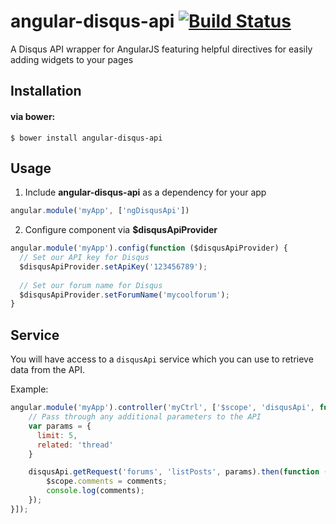 angular-disqus-api [![Build Status](https://travis-ci.org/brandon-barker/angular-disqus-api.svg?branch=master)](https://travis-ci.org/brandon-barker/angular-disqus-api)
==================

A Disqus API wrapper for AngularJS featuring helpful directives for easily adding widgets to your pages

## Installation

#### via bower:
```
$ bower install angular-disqus-api
```

## Usage

1. Include **angular-disqus-api** as a dependency for your app

  ```js
  angular.module('myApp', ['ngDisqusApi'])
  ```
  
2. Configure component via **$disqusApiProvider**

  ```js
  angular.module('myApp').config(function ($disqusApiProvider) {
    // Set our API key for Disqus
    $disqusApiProvider.setApiKey('123456789');
    
    // Set our forum name for Disqus
    $disqusApiProvider.setForumName('mycoolforum');
  }
  ```

## Service

You will have access to a ```disqusApi``` service which you can use to retrieve data from the API.

Example:

```js
angular.module('myApp').controller('myCtrl', ['$scope', 'disqusApi', function ($scope, disqusApi) {
    // Pass through any additional parameters to the API
    var params = {
      limit: 5,
      related: 'thread'
    }

    disqusApi.getRequest('forums', 'listPosts', params).then(function (comments) {
        $scope.comments = comments;
        console.log(comments);
    });
}]);
```
